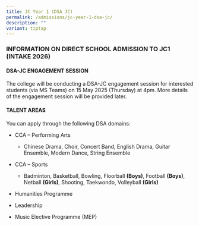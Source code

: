 ```yaml
---
title: JC Year 1 (DSA JC)
permalink: /admissions/jc-year-1-dsa-jc/
description: ""
variant: tiptap
---
```

<h3><strong>INFORMATION ON DIRECT SCHOOL ADMISSION TO JC1 (INTAKE 2026)</strong></h3>
<h4><strong>DSA-JC ENGAGEMENT SESSION</strong></h4>
<p>The college will be conducting a DSA-JC engagement session for interested
students (via MS Teams) on 15 May 2025 (Thursday) at 4pm. More details
of the engagement session will be provided later.</p>
<h4><strong>TALENT AREAS</strong></h4>
<p>You can apply through the following DSA domains:</p>
<ul data-tight="true" class="tight">
<li>
<p>CCA – Performing Arts</p>
<ul data-tight="true" class="tight">
<li>
<p>Chinese Drama, Choir, Concert Band, English Drama, Guitar Ensemble, Modern
Dance, String Ensemble</p>
</li>
</ul>
</li>
<li>
<p>CCA – Sports</p>
<ul data-tight="true" class="tight">
<li>
<p>Badminton, Basketball, Bowling, Floorball&nbsp;<strong>(Boys)</strong>,
Football&nbsp;<strong>(Boys)</strong>, Netball&nbsp;<strong>(Girls)</strong>,
Shooting, Taekwondo, Volleyball <strong>(Girls)</strong>
</p>
</li>
</ul>
</li>
<li>
<p>Humanities Programme</p>
</li>
<li>
<p>Leadership</p>
</li>
<li>
<p>Music Elective Programme (MEP)</p>
</li>
</ul>
<p></p>
<p></p>
<p></p>
<p></p>
<p></p>